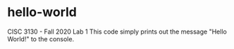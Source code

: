 # hello-world
CISC 3130 - Fall 2020
Lab 1
This code simply prints out the message "Hello World!" to the console.
